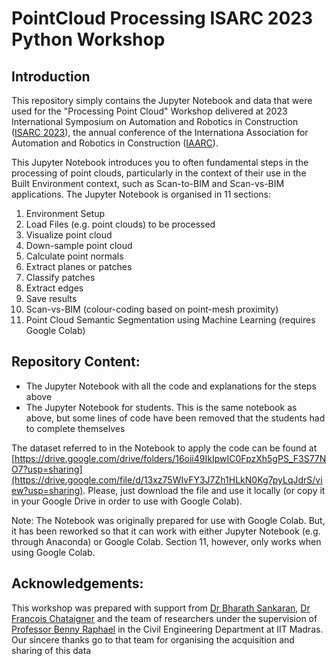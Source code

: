 # PointCloud Processing ISARC 2023 Python Workshop

## Introduction
This repository simply contains the Jupyter Notebook and data that were used for the "Processing Point Cloud" Workshop delivered at 2023 International Symposium on Automation and Robotics in Construction (<a href="https://isarc2023.com/r3/" target="_blank">ISARC 2023</a>), the annual conference of the Internationa Association for Automation and Robotics in Construction (<a href="https://www.iaarc.org/" target="_blank">IAARC</a>).

This Jupyter Notebook introduces you to often fundamental steps in the processing of point clouds, particularly in the context of their use in the Built Environment context, such as Scan-to-BIM and Scan-vs-BIM applications. The Jupyter Notebook is organised in 11 sections:
1. Environment Setup
2. Load Files (e.g. point clouds) to be processed
3. Visualize point cloud
4. Down-sample point cloud
5. Calculate point normals
6. Extract planes or patches
7. Classify patches
8. Extract edges
9. Save results
10. Scan-vs-BIM (colour-coding based on point-mesh proximity)
11. Point Cloud Semantic Segmentation using Machine Learning (requires Google Colab)

## Repository Content:
* The Jupyter Notebook with all the code and explanations for the steps above
* The Jupyter Notebook for students. This is the same notebook as above, but some lines of code have been removed that the students had to complete themselves

The dataset referred to in the Notebook to apply the code can be found at [https://drive.google.com/drive/folders/16oii49IkIpwIC0FpzXh5gPS_F3S77NO7?usp=sharing](https://drive.google.com/file/d/13xz75WIvFY3J7Zh1HLkN0Kg7pyLqJdrS/view?usp=sharing). Please, just download the file and use it locally (or copy it in your Google Drive in order to use with Google Colab).

Note: The Notebook was originally prepared for use with Google Colab. But, it has been reworked so that it can work with either Jupyter Notebook (e.g. through Anaconda) or Google Colab. Section 11, however, only works when using Google Colab.

## Acknowledgements:
This workshop was prepared with support from [Dr Bharath Sankaran](https://www.linkedin.com/in/bharathsankaran/), [Dr Francois Chataigner](https://www.linkedin.com/in/fran%C3%A7ois-chataigner-12658685/) and the team of researchers under the supervision of [Professor Benny Raphael](https://www.linkedin.com/in/benny-raphael-0133711a5/) in the Civil Engineering Department at IIT Madras. Our sincere thanks go to that team for organising the acquisition and sharing of this data
